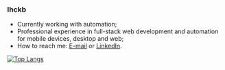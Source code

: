 ### lhckb

- Currently working with automation;
- Professional experience in full-stack web development and automation for mobile devices, desktop and web;
- How to reach me: [E-mail](luis.carv.cruz@gmail.com) or [LinkedIn](https://linkedin.com/in/lhckb).

[![Top Langs](https://github-readme-stats.vercel.app/api/top-langs/?username=lhckb&langs_count=5)](https://github.com/anuraghazra/github-readme-stats)
